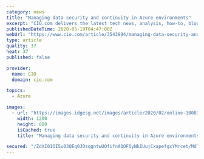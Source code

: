 ```yaml
---
category: news
title: "Managing data security and continuity in Azure environments"
excerpt: "CIO.com delivers the latest tech news, analysis, how-to, blogs, and video for IT professionals. Covers apps, careers, cloud computing, data center, mobile, outsourcing, security, social media, hardware and software."
publishedDateTime: 2020-05-19T04:47:00Z
webUrl: "https://www.cio.com/article/3543994/managing-data-security-and-continuity-in-azure-environments.html"
type: article
quality: 37
heat: 37
published: false

provider:
  name: CIO
  domain: cio.com

topics:
  - Azure

images:
  - url: "https://images.idgesg.net/images/article/2020/02/online-100833460-large.jpg"
    width: 1200
    height: 800
    isCached: true
    title: "Managing data security and continuity in Azure environments"

secured: "/ZdXI01OI5u03QEq0JDsqgntwUOfifnAOOFOyNkIUujCxapefgxYMrcet/MdTncnKHGzi2beZPSochj7qfs8cPjTT832eSzdG40OBct4prRNEqOPBL7LKlixxFSppRn8J3eMkjK3GJBvQXIFJ24W+VRaxeWG4pTXY7zKqoBBFe9hAnQJM70YHPiWm1jfxd1Sr0nqiWav6yn1ZhV+s3aQFcgX4c/z9ELadeWWi0pEG5blLr4AKguM4/f+imx7lJmnK++eYi5IBz6mU5Cc6dR4ArAp1b5/AF83tXXG6V8M98MfdJTptXRdzBEZRCO6Z4mJuFV5Jx6YENzQ6nhMKRsdVmBdakJlSgsykQaR4G/Xp9Qkvnz4iEclE4E3r4Tz2MAuhKfKqkvzyq13e4Mj+k3aTOvWIS3CrYo43nZxwxuVYUHDCfYcVS79VaY4Go1dA66UuvGQHTSbqQ+flAGV3grmDoNc8ljbgGUkNOOB1ZpUMyY=;DvOBhxBYGPkO3oHVPs4HLw=="
---
```


